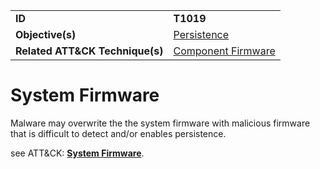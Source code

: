 |||
|---------|------------------------|
|**ID**|**T1019**|
|**Objective(s)**|[Persistence](https://github.com/MAECProject/malware-behaviors/tree/master/persistence)|
|**Related ATT&CK Technique(s)**|[Component Firmware](https://attack.mitre.org/techniques/T1109/)|

System Firmware
===============
Malware may overwrite the the system firmware with malicious firmware that is difficult to detect and/or enables persistence. 

see ATT&CK: [**System Firmware**](https://attack.mitre.org/techniques/T1019/).